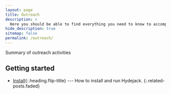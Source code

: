 ```yaml
---
layout: page
title: Outreach
description: >
  Here you should be able to find everything you need to know to accomplish the most common tasks when blogging with Hydejack.
hide_description: true
sitemap: false
permalink: /outreach/
---
```


Summary of outreach activities 

## Getting started
* [Install]{:.heading.flip-title} --- How to install and run Hydejack.
{:.related-posts.faded}

[install]: install.md